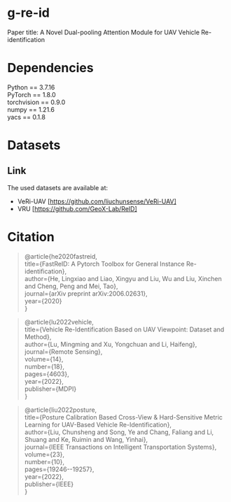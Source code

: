 # g-re-id  
Paper title:  A Novel Dual-pooling Attention Module for UAV Vehicle Re-identification

# Dependencies
Python == 3.7.16  
PyTorch == 1.8.0  
torchvision == 0.9.0  
numpy == 1.21.6  
yacs == 0.1.8   

# Datasets
## Link
The used datasets are available at:
* VeRi-UAV [https://github.com/liuchunsense/VeRi-UAV]   
* VRU  [https://github.com/GeoX-Lab/ReID]

# Citation
> @article{he2020fastreid,  
>  title={FastReID: A Pytorch Toolbox for General Instance Re-identification},  
>  author={He, Lingxiao and Liao, Xingyu and Liu, Wu and Liu, Xinchen and Cheng, Peng and Mei, Tao},  
>  journal={arXiv preprint arXiv:2006.02631},  
>  year={2020}  
}

> @article{lu2022vehicle,  
>  title={Vehicle Re-Identification Based on UAV Viewpoint: Dataset and Method},  
>  author={Lu, Mingming and Xu, Yongchuan and Li, Haifeng},  
>  journal={Remote Sensing},  
>  volume={14},  
>  number={18},  
>  pages={4603},  
>  year={2022},  
>  publisher={MDPI}  
}

> @article{liu2022posture,  
>  title={Posture Calibration Based Cross-View \& Hard-Sensitive Metric Learning for UAV-Based Vehicle Re-Identification},  
>  author={Liu, Chunsheng and Song, Ye and Chang, Faliang and Li, Shuang and Ke, Ruimin and Wang, Yinhai},  
>  journal={IEEE Transactions on Intelligent Transportation Systems},  
>  volume={23},  
>  number={10},  
>  pages={19246--19257},  
>  year={2022},  
>  publisher={IEEE}  
}
